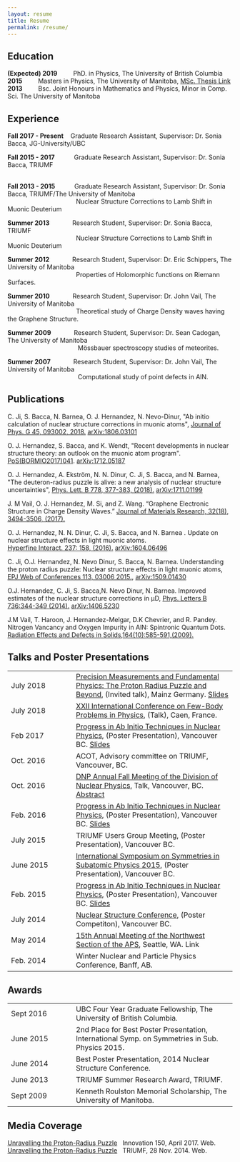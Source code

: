 ```yaml
---
layout: resume
title: Resume
permalink: /resume/
---
```



## __Education__
__(Expected)  2019__ &nbsp;&nbsp;&nbsp;&nbsp;&nbsp;&nbsp;&nbsp; PhD. in Physics,  The University of British Columbia   
__2015__ &nbsp;&nbsp;&nbsp;&nbsp;&nbsp;&nbsp;&nbsp; Masters in Physics,  The University of Manitoba, [MSc. Thesis Link](https://mspace.lib.umanitoba.ca/handle/1993/30748)   
__2013__ &nbsp;&nbsp;&nbsp;&nbsp;&nbsp;&nbsp;&nbsp; Bsc. Joint Honours in Mathematics and Physics, Minor in Comp. Sci. The University of Manitoba                     

## __Experience__
__Fall 2017 - Present__ &nbsp;&nbsp; Graduate Research Assistant,  Supervisor: Dr. Sonia Bacca, JG-University/UBC 
&nbsp;&nbsp;&nbsp;&nbsp;&nbsp;&nbsp;&nbsp;&nbsp;&nbsp;&nbsp;&nbsp;&nbsp;&nbsp;&nbsp;&nbsp;&nbsp;&nbsp;&nbsp;&nbsp;&nbsp;&nbsp;&nbsp;&nbsp;&nbsp;&nbsp;&nbsp;&nbsp;&nbsp;&nbsp;&nbsp;&nbsp;&nbsp;&nbsp;&nbsp;

__Fall 2015 - 2017__ &nbsp;&nbsp;&nbsp;&nbsp;&nbsp;&nbsp;&nbsp;&nbsp;&nbsp; Graduate Research Assistant,  Supervisor: Dr. Sonia Bacca,  TRIUMF  
&nbsp;&nbsp;&nbsp;&nbsp;&nbsp;&nbsp;&nbsp;&nbsp;&nbsp;&nbsp;&nbsp;&nbsp;&nbsp;&nbsp;&nbsp;&nbsp;&nbsp;&nbsp;&nbsp;&nbsp;&nbsp;&nbsp;&nbsp;&nbsp;&nbsp;&nbsp;&nbsp;&nbsp;&nbsp;&nbsp;&nbsp;&nbsp;&nbsp;&nbsp;

__Fall 2013 - 2015__ &nbsp;&nbsp;&nbsp;&nbsp;&nbsp;&nbsp;&nbsp;&nbsp;&nbsp; Graduate Research Assistant,  Supervisor: Dr. Sonia Bacca,  TRIUMF/The University of Manitoba  
&nbsp;&nbsp;&nbsp;&nbsp;&nbsp;&nbsp;&nbsp;&nbsp;&nbsp;&nbsp;&nbsp;&nbsp;&nbsp;&nbsp;&nbsp;&nbsp;&nbsp;&nbsp;&nbsp;&nbsp;&nbsp;&nbsp;&nbsp;&nbsp;&nbsp;&nbsp;&nbsp;&nbsp;&nbsp;&nbsp;&nbsp;&nbsp;&nbsp;&nbsp;
&nbsp;&nbsp;&nbsp;&nbsp;Nuclear Structure Corrections to Lamb Shift in Muonic Deuterium

__Summer 2013__ &nbsp;&nbsp;&nbsp;&nbsp;&nbsp;&nbsp;&nbsp;&nbsp;&nbsp;&nbsp;&nbsp;     Research Student,  Supervisor: Dr. Sonia Bacca, TRIUMF  
&nbsp;&nbsp;&nbsp;&nbsp;&nbsp;&nbsp;&nbsp;&nbsp;&nbsp;&nbsp;&nbsp;&nbsp;&nbsp;&nbsp;&nbsp;&nbsp;&nbsp;&nbsp;&nbsp;&nbsp;&nbsp;&nbsp;&nbsp;&nbsp;&nbsp;&nbsp;&nbsp;&nbsp;&nbsp;&nbsp;&nbsp;&nbsp;&nbsp;&nbsp;
&nbsp;&nbsp;&nbsp;&nbsp;Nuclear Structure Corrections to Lamb Shift in Muonic Deuterium

__Summer 2012__ &nbsp;&nbsp;&nbsp;&nbsp;&nbsp;&nbsp;&nbsp;&nbsp;&nbsp;&nbsp;&nbsp;     Research Student,  Supervisor: Dr. Eric Schippers, The University of Manitoba    
&nbsp;&nbsp;&nbsp;&nbsp;&nbsp;&nbsp;&nbsp;&nbsp;&nbsp;&nbsp;&nbsp;&nbsp;&nbsp;&nbsp;&nbsp;&nbsp;&nbsp;&nbsp;&nbsp;&nbsp;&nbsp;&nbsp;&nbsp;&nbsp;&nbsp;&nbsp;&nbsp;&nbsp;&nbsp;&nbsp;&nbsp;&nbsp;&nbsp;&nbsp;
&nbsp;&nbsp;&nbsp;&nbsp;Properties of Holomorphic functions on Riemann Surfaces.

​__Summer 2010__ &nbsp;&nbsp;&nbsp;&nbsp;&nbsp;&nbsp;&nbsp;&nbsp;&nbsp;&nbsp;&nbsp;     Research Student,  Supervisor: Dr. John Vail, The University of Manitoba  
&nbsp;&nbsp;&nbsp;&nbsp;&nbsp;&nbsp;&nbsp;&nbsp;&nbsp;&nbsp;&nbsp;&nbsp;&nbsp;&nbsp;&nbsp;&nbsp;&nbsp;&nbsp;&nbsp;&nbsp;&nbsp;&nbsp;&nbsp;&nbsp;&nbsp;&nbsp;&nbsp;&nbsp;&nbsp;&nbsp;&nbsp;&nbsp;&nbsp;&nbsp;
&nbsp;&nbsp;&nbsp;&nbsp;Theoretical study of Charge Density waves having the Graphene Structure​.

__Summer 2009__ &nbsp;&nbsp;&nbsp;&nbsp;&nbsp;&nbsp;&nbsp;&nbsp;&nbsp;&nbsp;&nbsp;    Research Student,  Supervisor: Dr. Sean Cadogan, The University of Manitoba   
&nbsp;&nbsp;&nbsp;&nbsp;&nbsp;&nbsp;&nbsp;&nbsp;&nbsp;&nbsp;&nbsp;&nbsp;&nbsp;&nbsp;&nbsp;&nbsp;&nbsp;&nbsp;&nbsp;&nbsp;&nbsp;&nbsp;&nbsp;&nbsp;&nbsp;&nbsp;&nbsp;&nbsp;&nbsp;&nbsp;&nbsp;&nbsp;&nbsp;&nbsp;
&nbsp;&nbsp;&nbsp;&nbsp;&nbsp;Mössbauer spectroscopy studies of meteorites.

__Summer 2007__ &nbsp;&nbsp;&nbsp;&nbsp;&nbsp;&nbsp;&nbsp;&nbsp;&nbsp;&nbsp;&nbsp;    Research Student,  Supervisor: Dr. John Vail, The University of Manitoba   
&nbsp;&nbsp;&nbsp;&nbsp;&nbsp;&nbsp;&nbsp;&nbsp;&nbsp;&nbsp;&nbsp;&nbsp;&nbsp;&nbsp;&nbsp;&nbsp;&nbsp;&nbsp;&nbsp;&nbsp;&nbsp;&nbsp;&nbsp;&nbsp;&nbsp;&nbsp;&nbsp;&nbsp;&nbsp;&nbsp;&nbsp;&nbsp;&nbsp;&nbsp;
&nbsp;&nbsp;&nbsp;&nbsp;&nbsp;Computational study of point defects in AlN.


## __Publications__
C. Ji, S. Bacca, N. Barnea, O. J. Hernandez, N. Nevo-Dinur, "Ab initio calculation of nuclear structure corrections in muonic atoms", [Journal of Phys. G 45, 093002, 2018.](http://iopscience.iop.org/article/10.1088/1361-6471/aad3eb/meta) [arXiv:1806.03101](https://arxiv.org/abs/1806.03101)

O. J. Hernandez, S. Bacca, and K. Wendt, "Recent developments in nuclear structure theory: an outlook on the muonic atom program". [PoS(BORMIO2017)041](https://pos.sissa.it/302/041/). [arXiv:1712.05187](https://arxiv.org/abs/1712.05187)

O. J. Hernandez, A. Ekström, N. N. Dinur, C. Ji, S. Bacca, and N. Barnea,  "The deuteron-radius puzzle is alive: a new analysis of nuclear structure uncertainties", [Phys. Lett. B 778, 377-383, (2018).](https://www.sciencedirect.com/science/article/pii/S0370269318300510?via%3Dihub)  [arXiv:1711.01199](https://arxiv.org/abs/1711.01199)

J. M Vail, O. J. Hernandez, M. Si, and Z. Wang. “Graphene Electronic Structure in Charge Density Waves.” [Journal of Materials Research, 32(18), 3494-3506, (2017).](https://www.cambridge.org/core/journals/journal-of-materials-research/article/graphene-electronic-structure-in-charge-density-waves/523D04577666A4659F6CE12DC7B97F01)

O. J. Hernandez, N. N. Dinur, C. Ji, S. Bacca, and N. Barnea . Update on nuclear structure effects in light muonic atoms.  
[Hyperfine Interact. 237: 158, (2016).](https://link.springer.com/article/10.1007%2Fs10751-016-1371-9)  [arXiv:1604.06496](https://arxiv.org/abs/1604.06496)

C. Ji, O.J. Hernandez, N. Nevo Dinur, S. Bacca, N. Barnea. Understanding the proton radius puzzle: Nuclear structure effects in light muonic atoms, [EPJ Web of Conferences 113, 03006 2015.](https://www.epj-conferences.org/articles/epjconf/abs/2016/08/epjconf_fb2016_03006/epjconf_fb2016_03006.html),  [arXiv:1509.01430](https://arxiv.org/abs/1509.01430)

O.J. Hernandez, C. Ji, S. Bacca,N. Nevo Dinur, N. Barnea. Improved estimates of the nuclear structure corrections in μD,
[Phys. Letters B 736:344-349 (2014).](https://www.sciencedirect.com/science/article/pii/S0370269314005413?via%3Dihub) [arXiv:1406.5230](https://arxiv.org/abs/1406.5230)

​J.M Vail, T. Haroon, J. Hernandez-Melgar, D.K Chevrier, and R. Pandey. Nitrogen Vancancy and Oxygen Impurity in AlN: Spintronic Quantum Dots. [Radiation Effects and Defects in Solids,164(10):585-591,(2009).](https://www.tandfonline.com/doi/abs/10.1080/10420150903188443)

## __Talks and Poster Presentations__

|               |               |             | 
| :----------------- |---------------|:-------------| 
| July&nbsp;2018     | &nbsp;&nbsp;&nbsp;&nbsp;&nbsp;&nbsp;&nbsp; | <span style="font-weight:normal">[Precision Measurements and Fundamental Physics: The Proton Radius Puzzle and Beyond](https://indico.mitp.uni-mainz.de/event/132/overview), (Invited talk), Mainz Germany. [Slides](https://indico.mitp.uni-mainz.de/event/132/contribution/23/material/slides/0.pdf) </span>  |
| July&nbsp;2018     | &nbsp;&nbsp;&nbsp;&nbsp;&nbsp;&nbsp;&nbsp; | <span style="font-weight:normal">[XXII International Conference on Few-Body Problems in Physics](https://fb22-caen.sciencesconf.org/), (Talk), Caen, France.</span>  |
| Feb&nbsp;2017     | &nbsp;&nbsp;&nbsp;&nbsp;&nbsp;&nbsp;&nbsp; | <span style="font-weight:normal"> [Progress in Ab Initio Techniques in Nuclear Physics](https://abinitio.triumf.ca/2018/), (Poster Presentation), Vancouver BC. [Slides](https://abinitio.triumf.ca/2018/Oscar_Javier_Hernandez_2018_Deuteron_Radius_Puzzle.pdf)</span>  |
| Oct.&nbsp;2016     | &nbsp;             | <span style="font-weight:normal"> ACOT,  Advisory committee on TRIUMF, Vancouver, BC.</span>    |   
| Oct.&nbsp;2016     | &nbsp;              | <span style="font-weight:normal">[DNP Annual Fall Meeting of the Division of Nuclear Physics](https://www.aps.org/meetings/meeting.cfm?name=DNP16), Talk, Vancouver, BC. [Abstract](http://meetings.aps.org/Meeting/DNP16/Session/HC.6)</span>       |  
| Feb.&nbsp;2016     | &nbsp;              | <span style="font-weight:normal"> [Progress in Ab Initio Techniques in Nuclear Physics](https://abinitio.triumf.ca/2016/), (Poster Presentation), Vancouver BC. [Slides](https://abinitio.triumf.ca/2016/OJavierHernandez_FEB2016.pdf)</span>       |  
| July&nbsp;2015     | &nbsp;              | <span style="font-weight:normal">  TRIUMF Users Group Meeting, (Poster Presentation), Vancouver BC.</span>       |  
| June&nbsp;2015     | &nbsp;              | <span style="font-weight:normal">  [International Symposium on Symmetries in Subatomic Physics 2015](http://ssp2015.triumf.ca/), (Poster Presentation), Vancouver BC.</span>       |  
| Feb.&nbsp;2015     | &nbsp;              | <span style="font-weight:normal">  [Progress in Ab Initio Techniques in Nuclear Physics](https://abinitio.triumf.ca/2015/index.html), (Poster Presentation), Vancouver BC. [Slides](https://abinitio.triumf.ca/2015/Javier_Hernandez.pdf)</span>       |  
| July&nbsp;2014     | &nbsp;              | <span style="font-weight:normal">   [Nuclear Structure Conference](http://ns2014.triumf.ca/), (Poster Competiton), Vancouver BC.</span>       |  
| May&nbsp;2014     | &nbsp;              | <span style="font-weight:normal">    [15th Annual Meeting of the Northwest Section of the APS](http://meetings.aps.org/Meeting/NWS14/Session/G3.3), Seattle, WA. Link</span>       |  
| Feb.&nbsp;2014     | &nbsp;              | <span style="font-weight:normal">   Winter Nuclear and Particle Physics Conference, Banff, AB.</span>       |  


## __Awards__

|               |               |             | 
| :----------------- |---------------|:-------------| 
| Sept&nbsp;2016     | &nbsp;&nbsp;&nbsp;&nbsp;&nbsp;&nbsp;&nbsp; | <span style="font-weight:normal">UBC Four Year Graduate Fellowship, The University of British Columbia.</span>  |
| June&nbsp;2015     | &nbsp;             | <span style="font-weight:normal">2nd Place for Best Poster Presentation, International Symp. on Symmetries in Sub. Physics 2015.</span>    |   
| June&nbsp;2014     | &nbsp;              | <span style="font-weight:normal">Best Poster Presentation, 2014 Nuclear Structure Conference.</span>       |  
| June&nbsp;2013     | &nbsp;              | <span style="font-weight:normal">TRIUMF Summer Research Award,  TRIUMF.</span>       |  
| Sept&nbsp;2009     | &nbsp;              | <span style="font-weight:normal">Kenneth Roulston Memorial Scholarship, The University of Manitoba.</span>       |  


## __Media Coverage__
[Unravelling the Proton-Radius Puzzle](https://innovation150.ca/story/unraveling-proton-radius-puzzle)&nbsp;&nbsp; Innovation 150, April 2017. Web.  
[Unravelling the Proton-Radius Puzzle](http://www.triumf.ca/research-highlights/experimental-result/unravelling-proton-radius-puzzle)&nbsp;&nbsp; TRIUMF, 28 Nov. 2014. Web.
